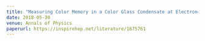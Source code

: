 ```yaml
---
title: "Measuring Color Memory in a Color Glass Condensate at Electron–Ion Colliders"
date: 2018-05-30
venue: Annals of Physics
paperurl: https://inspirehep.net/literature/1675761
---
```

